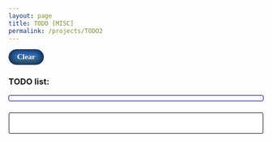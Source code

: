 ```yaml
---
layout: page
title: TODO [MISC]
permalink: /projects/TODO2
---
```


<a href="#" class="clear" onclick="clearer(event)">Clear</a>

<h3> TODO list:</h3>
<ol id="par">
</ol>

<form id="frm" autocomplete="off">
  <label for="todo"></label>
  <input type="text" id="todo" name="todo">
</form>


<script type="text/javascript">
var i = parseInt(localStorage["index"]) + 1 || 1;

$(document).ready(function() {

    for (var i = 1; i < 100; i++) {
        // var element = paragraphs[i]; // 
        var $todo = localStorage[String(i)] || 0;
        console.log(i + ": " +  $todo);
        if ($todo === 0 || $todo === "0") {
            continue;
        } else {
        var $ul = $("#par");
        var $li = $("<li>");
        $li.attr("id", String(i));
        $li.text($todo);
        $li.click(remover);
        $ul.append($li);
        }
    }
});

function clearer(event) {
    event.preventDefault();
    localStorage.clear();
    location.reload();
 };


function remover(event) {
    localStorage.removeItem(String($(this).attr("id")));
    localStorage["index"] = String(parseInt(localStorage["index"])-1);
    $(this).remove();
 };




 $("#frm").on("submit", function(event) {
    event.preventDefault();
    console.log("i: ", i)
    var $todo = $(this).find('[name=todo]').val();
    // Store the value of the input with name='age'
    var $ul = $("#par");

    var $li = $("<li>");
    $li.attr("id", String(i));
    $li.text($todo);
    $li.click(remover);
    $ul.append($li);
    localStorage[String(i)] = $todo;
    localStorage["index"] = i;
    i++;
    $("#todo").val("");
 });


</script>

<style> 

ol {
    padding: 5;
    border: 1.5px solid #ccc;
    border-color: darkblue;
    border-radius: 3px;
}

input[type=text] {
    width: 100%;
    padding: 12px 20px;
    margin: 8px 0;
    box-sizing: border-box;
    border: 2px solid grey;
    /*border-color: #8b00ff;*/
    border-radius: 4px;
}

input:focus {
  outline: none;
}

.clear {
    -moz-box-shadow:inset 0px 0px 15px 3px #0c2142;
    -webkit-box-shadow:inset 0px 0px 15px 3px #0c2142;
    box-shadow:inset 0px 0px 15px 3px #0c2142;
    background:-webkit-gradient(linear, left top, left bottom, color-stop(0.05, #3679e3), color-stop(1, #417987));
    background:-moz-linear-gradient(top, #3679e3 5%, #417987 100%);
    background:-webkit-linear-gradient(top, #3679e3 5%, #417987 100%);
    background:-o-linear-gradient(top, #3679e3 5%, #417987 100%);
    background:-ms-linear-gradient(top, #3679e3 5%, #417987 100%);
    background:linear-gradient(to bottom, #3679e3 5%, #417987 100%);
    filter:progid:DXImageTransform.Microsoft.gradient(startColorstr='#3679e3', endColorstr='#417987',GradientType=0);
    background-color:#3679e3;
    -moz-border-radius:25px;
    -webkit-border-radius:25px;
    border-radius:25px;
    border:1px solid #1f2f47;
    display:inline-block;
    cursor:pointer;
    color:#ffffff;
    font-family:Impact;
    font-size:15px;
    font-weight:bold;
    padding:6px 16px;
    text-decoration:none;
    text-shadow:0px 1px 0px #263666;
}
.clear:hover {
    background:-webkit-gradient(linear, left top, left bottom, color-stop(0.05, #417987), color-stop(1, #3679e3));
    background:-moz-linear-gradient(top, #417987 5%, #3679e3 100%);
    background:-webkit-linear-gradient(top, #417987 5%, #3679e3 100%);
    background:-o-linear-gradient(top, #417987 5%, #3679e3 100%);
    background:-ms-linear-gradient(top, #417987 5%, #3679e3 100%);
    background:linear-gradient(to bottom, #417987 5%, #3679e3 100%);
    filter:progid:DXImageTransform.Microsoft.gradient(startColorstr='#417987', endColorstr='#3679e3',GradientType=0);
    background-color:#417987;
}
.clear:active {
    position:relative;
    top:1px;
}

</style>